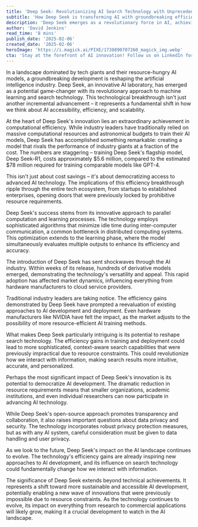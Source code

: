 ```yaml
---
title: 'Deep Seek: Revolutionizing AI Search Technology with Unprecedented Efficiency'
subtitle: 'How Deep Seek is transforming AI with groundbreaking efficiency gains'
description: 'Deep Seek emerges as a revolutionary force in AI, achieving unprecedented efficiency in machine learning while dramatically reducing computational costs. This breakthrough technology is reshaping how we approach AI development and search capabilities, making advanced artificial intelligence more accessible than ever before.'
author: 'David Jenkins'
read_time: '8 mins'
publish_date: '2025-02-06'
created_date: '2025-02-06'
heroImage: 'https://i.magick.ai/PIXE/1738890707260_magick_img.webp'
cta: 'Stay at the forefront of AI innovation! Follow us on LinkedIn for exclusive insights into groundbreaking developments like Deep Seek and be part of the conversation shaping the future of technology.'
---
```


In a landscape dominated by tech giants and their resource-hungry AI models, a groundbreaking development is reshaping the artificial intelligence industry. Deep Seek, an innovative AI laboratory, has emerged as a potential game-changer with its revolutionary approach to machine learning and search technology. This technological breakthrough isn't just another incremental advancement – it represents a fundamental shift in how we think about AI accessibility, efficiency, and scalability.

At the heart of Deep Seek's innovation lies an extraordinary achievement in computational efficiency. While industry leaders have traditionally relied on massive computational resources and astronomical budgets to train their AI models, Deep Seek has accomplished something remarkable: creating a model that rivals the performance of industry giants at a fraction of the cost. The numbers are staggering – training Deep Seek's flagship model, Deep Seek-R1, costs approximately $5.6 million, compared to the estimated $78 million required for training comparable models like GPT-4.

This isn't just about cost savings – it's about democratizing access to advanced AI technology. The implications of this efficiency breakthrough ripple through the entire tech ecosystem, from startups to established enterprises, opening doors that were previously locked by prohibitive resource requirements.

Deep Seek's success stems from its innovative approach to parallel computation and learning processes. The technology employs sophisticated algorithms that minimize idle time during inter-computer communication, a common bottleneck in distributed computing systems. This optimization extends to the learning phase, where the model simultaneously evaluates multiple outputs to enhance its efficiency and accuracy.

The introduction of Deep Seek has sent shockwaves through the AI industry. Within weeks of its release, hundreds of derivative models emerged, demonstrating the technology's versatility and appeal. This rapid adoption has affected market dynamics, influencing everything from hardware manufacturers to cloud service providers.

Traditional industry leaders are taking notice. The efficiency gains demonstrated by Deep Seek have prompted a reevaluation of existing approaches to AI development and deployment. Even hardware manufacturers like NVIDIA have felt the impact, as the market adjusts to the possibility of more resource-efficient AI training methods.

What makes Deep Seek particularly intriguing is its potential to reshape search technology. The efficiency gains in training and deployment could lead to more sophisticated, context-aware search capabilities that were previously impractical due to resource constraints. This could revolutionize how we interact with information, making search results more intuitive, accurate, and personalized.

Perhaps the most significant impact of Deep Seek's innovation is its potential to democratize AI development. The dramatic reduction in resource requirements means that smaller organizations, academic institutions, and even individual researchers can now participate in advancing AI technology.

While Deep Seek's open-source approach promotes transparency and collaboration, it also raises important questions about data privacy and security. The technology incorporates robust privacy protection measures, but as with any AI system, careful consideration must be given to data handling and user privacy.

As we look to the future, Deep Seek's impact on the AI landscape continues to evolve. The technology's efficiency gains are already inspiring new approaches to AI development, and its influence on search technology could fundamentally change how we interact with information.

The significance of Deep Seek extends beyond technical achievements. It represents a shift toward more sustainable and accessible AI development, potentially enabling a new wave of innovations that were previously impossible due to resource constraints. As the technology continues to evolve, its impact on everything from research to commercial applications will likely grow, making it a crucial development to watch in the AI landscape.